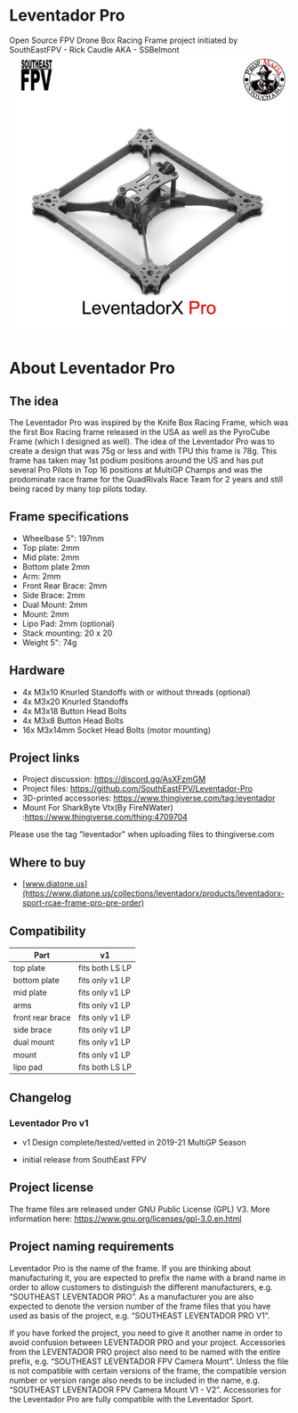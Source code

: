 # Leventador Pro
Open Source FPV Drone Box Racing Frame project initiated by SouthEastFPV - Rick Caudle AKA - SSBelmont
<img src="https://github.com/SouthEastFPV/Leventador-Pro/blob/main/Images/LP_V1.png?raw=true" width="800">

# About Leventador Pro
## The idea
The Leventador Pro was inspired by the Knife Box Racing Frame, which was the first Box Racing frame released in the USA as well as the PyroCube Frame (which I designed as well).  The idea of the Leventador Pro was to create a design that was 75g or less and with TPU this frame is 78g. This frame has taken may 1st podium positions around the US and has put several Pro Pilots in Top 16 positions at MultiGP Champs and was the prodominate race frame for the QuadRivals Race Team for 2 years and still being raced by many top pilots today.

## Frame specifications
* Wheelbase 5": 197mm
* Top plate: 2mm
* Mid plate: 2mm 
* Bottom plate 2mm
* Arm: 2mm
* Front Rear Brace: 2mm
* Side Brace: 2mm
* Dual Mount: 2mm
* Mount: 2mm
* Lipo Pad: 2mm (optional)
* Stack mounting:  20 x 20
* Weight 5": 74g

## Hardware
* 4x M3x10 Knurled Standoffs with or without threads (optional)
* 4x M3x20 Knurled Standoffs 
* 4x M3x18 Button Head Bolts
* 4x M3x8 Button Head Bolts
* 16x M3x14mm Socket Head Bolts (motor mounting)

## Project links
* Project discussion: https://discord.gg/AsXFzmGM 
* Project files: https://github.com/SouthEastFPV/Leventador-Pro
* 3D-printed accessories: https://www.thingiverse.com/tag:leventador
* Mount For SharkByte Vtx(By FireNWater) :https://www.thingiverse.com/thing:4709704

Please use the tag "leventador" when uploading files to thingiverse.com

## Where to buy
* [www.diatone.us](https://www.diatone.us/collections/leventadorx/products/leventadorx-sport-rcae-frame-pro-pre-order)

## Compatibility

| Part             |              v1|    
| ---------------  | -------------  |
| top plate        |fits both LS LP |         
| bottom plate     |fits only v1 LP |   
| mid plate        |fits only v1 LP |              
| arms             |fits only v1 LP |                 
| front rear brace |fits only v1 LP |                
| side brace       |fits only v1 LP |              
| dual mount       |fits only v1 LP |            
| mount            |fits only v1 LP |
| lipo pad         |fits both LS LP | 


## Changelog
### Leventador Pro v1
* v1 Design complete/tested/vetted in 2019-21 MultiGP Season

* initial release from SouthEast FPV

## Project license
The frame files are released under GNU Public License (GPL) V3. More information here: https://www.gnu.org/licenses/gpl-3.0.en.html 

## Project naming requirements
Leventador Pro is the name of the frame.  If you are thinking about manufacturing it, you are expected to prefix the name with a brand name in order to allow customers to distinguish the different manufacturers, e.g. “SOUTHEAST LEVENTADOR PRO”. As a manufacturer you are also expected to denote the version number of the frame files that you have used as basis of the project, e.g. “SOUTHEAST LEVENTADOR PRO V1”. 

If you have forked the project, you need to give it another name in order to avoid confusion between LEVENTADOR PRO and your project.
Accessories from the LEVENTADOR PRO project also need to be named with the entire prefix, e.g. “SOUTHEAST LEVENTADOR FPV Camera Mount”. Unless the file is not compatible with certain versions of the frame, the compatible version number or version range also needs to be included in the name, e.g. “SOUTHEAST LEVENTADOR FPV Camera Mount V1 - V2”.  Accessories for the Leventador Pro are fully compatible with the Leventador Sport.


